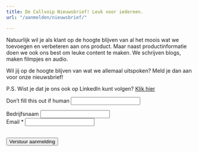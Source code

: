 ```yaml
---
title: De Callvoip Nieuwsbrief! Leuk voor iedereen.
url: "/aanmelden/nieuwsbrief/"

---
```

Natuurlijk wil je als klant op de hoogte blijven van al het moois wat we toevoegen en verbeteren aan ons product. Maar naast productinformatie doen we ook ons best om leuke content te maken. We schrijven blogs, maken filmpjes en audio.

Wil jij op de hoogte blijven van wat we allemaal uitspoken? Meld je dan aan voor onze nieuwsbrief!

P.S. Wist je dat je ons ook op LinkedIn kunt volgen? <a href="https://www.linkedin.com/company/callvoip-telefonie"  target="_blank">Klik hier</a>

<div>


<form class="mb-6" name="aanmelden-nieuwsbrief" action="/aanvraag/verzonden/" accept-charset="UTF-8" method="POST" data-netlify-recaptcha="true" data-netlify="true">
<input type="hidden" name="form-name" value="aanmelden-nieuwsbrief" />
<p class="hidden"> <label>Don’t fill this out if human <input name="bot-field"> </label> </p>
<p> <input type="hidden" id="formlayout" name="formlayout" value="d-5f1602c68c8a42919ddf340e285386e3"
class="hidden"> </p>
<p> <input type="hidden" id="formto" name="formto" value="aanvragen" class="hidden"> </p>
<div class="layout-split">
<div class="mb-4"> <label for="bedrijfsnaam" class="block">Bedrijfsnaam</label> <input type="text"
id="bedrijfsnaam" name="bedrijfsnaam" class="w-full border border-grey-light bg-white px-3 py-2 text-base">
</div>
<div class="mb-4"> <label for="email" class="block">Email <span class="text-red">*</span></label> <input
type="email" id="email" name="email"
class="w-full border border-grey-light bg-white px-3 py-2 text-base" required=""> </div>
</div>
<center><div data-netlify-recaptcha="true"></div></center>
<br>
<p> <button type="submit" class="button">Verstuur aanmelding</button> </p>
</form>
</div>
</div>
